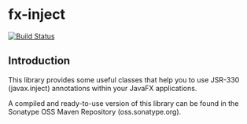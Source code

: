 fx-inject
=========

[![Build Status](https://travis-ci.org/cathive/fx-inject.png)](https://travis-ci.org/cathive/fx-inject)

Introduction
------------

This library provides some useful classes that help you to use JSR-330
(javax.inject) annotations within your JavaFX applications.

A compiled and ready-to-use version of this library can be found in the
Sonatype OSS Maven Repository (oss.sonatype.org).
